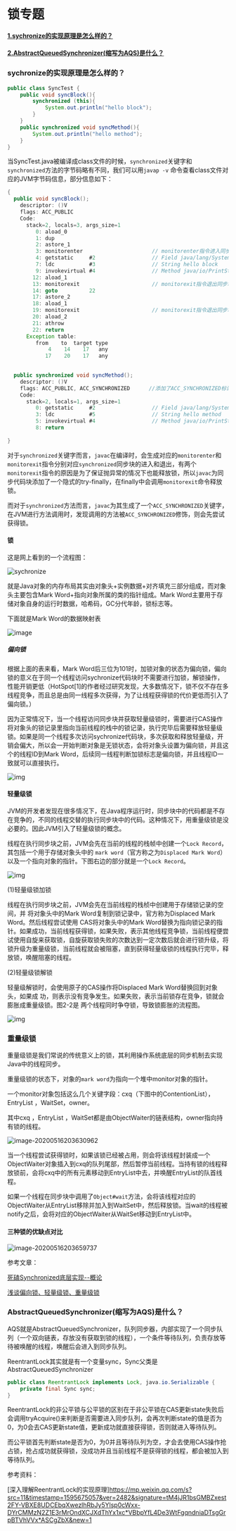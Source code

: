 # 锁专题

#### [1.sychronize的实现原理是怎么样的？](#sychronize的实现原理是怎么样的？)
#### [2.AbstractQueuedSynchronizer(缩写为AQS)是什么？](#AbstractQueuedSynchronizer(缩写为AQS)是什么？)

### sychronize的实现原理是怎么样的？

```java
public class SyncTest {
    public void syncBlock(){
        synchronized (this){
            System.out.println("hello block");
        }
    }
    public synchronized void syncMethod(){
        System.out.println("hello method");
    }
}
```

当SyncTest.java被编译成class文件的时候，`synchronized`关键字和`synchronized`方法的字节码略有不同，我们可以用`javap -v` 命令查看class文件对应的JVM字节码信息，部分信息如下：

```java
{
  public void syncBlock();
    descriptor: ()V
    flags: ACC_PUBLIC
    Code:
      stack=2, locals=3, args_size=1
         0: aload_0
         1: dup
         2: astore_1
         3: monitorenter				 	  // monitorenter指令进入同步块
         4: getstatic     #2                  // Field java/lang/System.out:Ljava/io/PrintStream;
         7: ldc           #3                  // String hello block
         9: invokevirtual #4                  // Method java/io/PrintStream.println:(Ljava/lang/String;)V
        12: aload_1
        13: monitorexit						  // monitorexit指令退出同步块
        14: goto          22
        17: astore_2
        18: aload_1
        19: monitorexit						  // monitorexit指令退出同步块
        20: aload_2
        21: athrow
        22: return
      Exception table:
         from    to  target type
             4    14    17   any
            17    20    17   any
 

  public synchronized void syncMethod();
    descriptor: ()V
    flags: ACC_PUBLIC, ACC_SYNCHRONIZED      //添加了ACC_SYNCHRONIZED标记
    Code:
      stack=2, locals=1, args_size=1
         0: getstatic     #2                  // Field java/lang/System.out:Ljava/io/PrintStream;
         3: ldc           #5                  // String hello method
         5: invokevirtual #4                  // Method java/io/PrintStream.println:(Ljava/lang/String;)V
         8: return
 
}
```

对于`synchronized`关键字而言，`javac`在编译时，会生成对应的`monitorenter`和`monitorexit`指令分别对应`synchronized`同步块的进入和退出，有两个`monitorexit`指令的原因是为了保证抛异常的情况下也能释放锁，所以`javac`为同步代码块添加了一个隐式的try-finally，在finally中会调用`monitorexit`命令释放锁。

而对于`synchronized`方法而言，`javac`为其生成了一个`ACC_SYNCHRONIZED`关键字，在JVM进行方法调用时，发现调用的方法被`ACC_SYNCHRONIZED`修饰，则会先尝试获得锁。

#### 锁

这是网上看到的一个流程图：

![sychronize](../static/sychronize.png)

就是Java对象的内存布局其实由对象头+实例数据+对齐填充三部分组成，而对象头主要包含Mark Word+指向对象所属的类的指针组成。Mark Word主要用于存储对象自身的运行时数据，哈希码，GC分代年龄，锁标志等。

下面就是Mark Word的数据映射表

![image](../static/68747470733a2f2f757365722d676f6c642d63646e2e786974752e696f2f323031382f31312f32382f313637353964643162306239363236383f773d37323026683d32353026663d6a70656726733d3337323831.jpeg)

##### 偏向锁

根据上面的表来看，Mark Word后三位为101时，加锁对象的状态为偏向锁，偏向锁的意义在于同一个线程访问sychronize代码块时不需要进行加锁，解锁操作，性能开销更低（HotSpot[1]的作者经过研究发现，大多数情况下，锁不仅不存在多线程竞争，而且总是由同一线程多次获得，为了让线程获得锁的代价更低而引入了偏向锁。）

因为正常情况下，当一个线程访问同步块并获取轻量级锁时，需要进行CAS操作将对象头的锁记录里指向当前线程的栈中的锁记录，执行完毕后需要释放轻量级锁。如果是同一个线程多次访问sychronize代码块，多次获取和释放轻量级，开销会偏大，所以会一开始判断对象是无锁状态，会将对象头设置为偏向锁，并且这个的线程ID到Mark Word，后续同一线程判断加锁标志是偏向锁，并且线程ID一致就可以直接执行。

![img](../static/16315cb9175365f5.png)

#### 轻量级锁

JVM的开发者发现在很多情况下，在Java程序运行时，同步块中的代码都是不存在竞争的，不同的线程交替的执行同步块中的代码。这种情况下，用重量级锁是没必要的。因此JVM引入了轻量级锁的概念。

线程在执行同步块之前，JVM会先在当前的线程的栈帧中创建一个`Lock Record`，其包括一个用于存储对象头中的 `mark word`（官方称之为`Displaced Mark Word`）以及一个指向对象的指针。下图右边的部分就是一个`Lock Record`。

![img](../static/68747470733a2f2f757365722d676f6c642d63646e2e786974752e696f2f323031382f31312f32382f313637353964643162323461633733643f773d38363926683d33353126663d706e6726733d3331313531.png)

(1)轻量级锁加锁 

线程在执行同步块之前，JVM会先在当前线程的栈桢中创建用于存储锁记录的空间，并 将对象头中的Mark Word复制到锁记录中，官方称为Displaced Mark Word。然后线程尝试使用 CAS将对象头中的Mark Word替换为指向锁记录的指针。如果成功，当前线程获得锁，如果失败，表示其他线程竞争锁，当前线程便尝试使用自旋来获取锁，自旋获取锁失败的次数达到一定次数后就会进行锁升级，将锁升级为重量级锁，当前线程就会被阻塞，直到获得轻量级锁的线程执行完毕，释放锁，唤醒阻塞的线程。 

(2)轻量级锁解锁 

轻量级解锁时，会使用原子的CAS操作将Displaced Mark Word替换回到对象头，如果成 功，则表示没有竞争发生。如果失败，表示当前锁存在竞争，锁就会膨胀成重量级锁。图2-2是 两个线程同时争夺锁，导致锁膨胀的流程图。 

![img](../static/16315cb9193719c2.png)

### 重量级锁

重量级锁是我们常说的传统意义上的锁，其利用操作系统底层的同步机制去实现Java中的线程同步。

重量级锁的状态下，对象的`mark word`为指向一个堆中monitor对象的指针。

一个monitor对象包括这么几个关键字段：cxq（下图中的ContentionList），EntryList ，WaitSet，owner。

其中cxq ，EntryList ，WaitSet都是由ObjectWaiter的链表结构，owner指向持有锁的线程。

![image-20200516203630962](../static/image-20200516203630962.png)

当一个线程尝试获得锁时，如果该锁已经被占用，则会将该线程封装成一个ObjectWaiter对象插入到cxq的队列尾部，然后暂停当前线程。当持有锁的线程释放锁前，会将cxq中的所有元素移动到EntryList中去，并唤醒EntryList的队首线程。

如果一个线程在同步块中调用了`Object#wait`方法，会将该线程对应的ObjectWaiter从EntryList移除并加入到WaitSet中，然后释放锁。当wait的线程被notify之后，会将对应的ObjectWaiter从WaitSet移动到EntryList中。

#### 三种锁的优缺点对比

![image-20200516203659737](../static/image-20200516203659737.png)

参考文章：

[死磕Synchronized底层实现--概论](https://github.com/farmerjohngit/myblog/issues/12)

[浅谈偏向锁、轻量级锁、重量级锁](https://www.jianshu.com/p/36eedeb3f912)

### AbstractQueuedSynchronizer(缩写为AQS)是什么？

AQS就是AbstractQueuedSynchronizer，队列同步器，内部实现了一个同步队列（一个双向链表，存放没有获取到锁的线程），一个条件等待队列，负责存放等待被唤醒的线程，唤醒后会进入到同步队列。

ReentrantLock其实就是有一个变量sync，Sync父类是AbstractQueuedSynchronizer

```java
public class ReentrantLock implements Lock, java.io.Serializable {
	private final Sync sync;
}
```

ReentrantLock的非公平锁与公平锁的区别在于非公平锁在CAS更新state失败后会调用tryAcquire()来判断是否需要进入同步队列，会再次判断state的值是否为0，为0会去CAS更新state值，更新成功就直接获得锁，否则就进入等待队列。

而公平锁首先判断state是否为0，为0并且等待队列为空，才会去使用CAS操作抢占锁，抢占成功就获得锁，没成功并且当前线程不是获得锁的线程，都会被加入到等待队列。

参考资料：

[深入理解ReentrantLock的实现原理]https://mp.weixin.qq.com/s?src=11&timestamp=1595675057&ver=2482&signature=tM4jJR1bsGMBZxest2FY-VBXE8UDCEbqXwezlhRbJy5Ylsp0cWxx-DYrCMMzN2Z1E3rMrOndXCJXdThYx1xc*VBbpYfL4De3WtFgqndniaDTsgGrpBTVhVVx*ASCgZbX&new=1